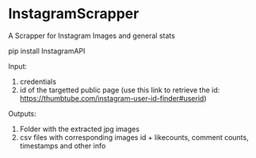 # InstagramScrapper
A Scrapper for Instagram Images and general stats

pip install InstagramAPI


Input: 
1) credentials
2) id of the targetted public page (use this link to retrieve the id: https://thumbtube.com/instagram-user-id-finder#userid)

Outputs:
1) Folder with the extracted jpg images
2) csv files with corresponding images id + likecounts, comment counts, timestamps and other info

